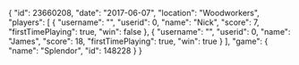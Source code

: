 {
  "id": 23660208,
  "date": "2017-06-07",
  "location": "Woodworkers",
  "players": [
    {
      "username": "",
      "userid": 0,
      "name": "Nick",
      "score": 7,
      "firstTimePlaying": true,
      "win": false
    },
    {
      "username": "",
      "userid": 0,
      "name": "James",
      "score": 18,
      "firstTimePlaying": true,
      "win": true
    }
  ],
  "game": {
    "name": "Splendor",
    "id": 148228
  }
}
